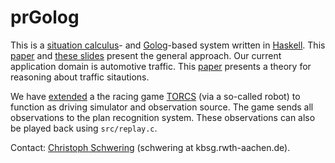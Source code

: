 prGolog
=======

This is a [situation calculus][SitCalc]- and [Golog][Golog]-based system
written in [Haskell][Haskell].
This [paper][CogRob-2012] and [these slides][CogRob-2012-slides]
present the general approach.
Our current application domain is automotive traffic.
This [paper][Commonsense-2013] presents a theory for reasoning about
traffic sitautions.

We have [extended][TORCS-robots] a the racing game [TORCS][TORCS] (via
a so-called robot) to function as driving simulator and observation
source.
The game sends all observations to the plan recognition system.
These observations can also be played back using `src/replay.c`.

Contact: [Christoph Schwering][Schwering] (schwering at kbsg.rwth-aachen.de).


[SitCalc]: http://en.wikipedia.org/wiki/Situation_calculus
[Golog]: http://www.cs.toronto.edu/cogrobo/main/
[CogRob-2012]: http://www-kbsg.informatik.rwth-aachen.de/~schwering/CogRob-2012/PlaRaPeX.pdf
[CogRob-2012-slides]: http://www-kbsg.informatik.rwth-aachen.de/~schwering/CogRob-2012/slides.html
[Commonsense-2013]: http://www-kbsg.informatik.rwth-aachen.de/~schwering/Commonsense-2013/RSTC.pdf
[Schwering]: http://www.kbsg.rwth-aachen.de/~schwering/
[Haskell]: http://www.haskell.org/
[ECLiPSe]: http://www.eclipseclp.org/
[TORCS]: http://torcs.sourceforge.net/
[TORCS-robots]: https://github.com/schwering/torcs-drivers

